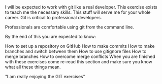 I will be expected to work with git like a real developer. This exercise exists to teach me the necessary skills. This stuff will serve me for your whole career. Git is critical to professional developers.

Professionals are comfortable using git from the command line.

By the end of this you are expected to know:

How to set up a repository on GitHub
How to make commits
How to make branches and switch between them
How to use gitignore files
How to merge branches
How to overcome merge conflicts
When you are finished with these exercises come re-read this section and make sure you know what all these things mean.


"I am really enjoying the GIT exercises"
